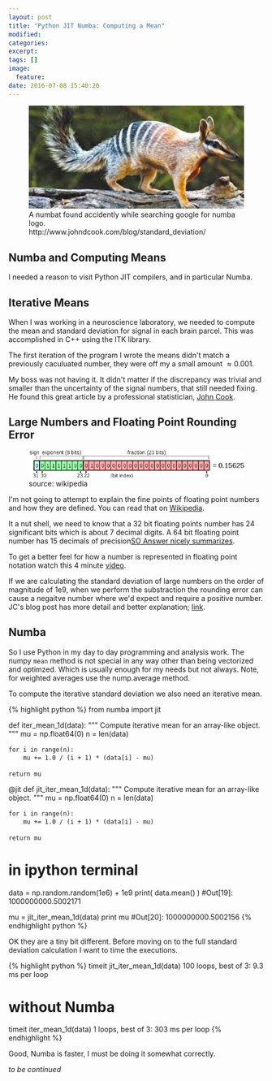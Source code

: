 ```yaml
---
layout: post
title: "Python JIT Numba: Computing a Mean"
modified:
categories:
excerpt:
tags: []
image:
  feature:
date: 2016-07-08 15:40:20
---
```

<figure>
    <img width="512px" src="/images/numbat_resized_median.jpg" alt="image of numbat">
    <figcaption>A numbat found accidently while searching google for numba logo.</figcaption>http://www.johndcook.com/blog/standard_deviation/
</figure>

## Numba and Computing Means
I needed a reason to visit Python JIT compilers, and in particular Numba.

## Iterative Means
When I was working in a neuroscience laboratory, we needed to compute the mean and standard deviation for signal in each brain parcel. This was accomplished in C++ using the ITK library.

The first iteration of the program I wrote the means didn't match a previously caculuated number, they were off my a small amount $\approx 0.001%$.

My boss was not having it. It didn't matter if the discrepancy was trivial and smaller than the uncertainty of the signal numbers, that still needed fixing. He found this great article by a professional statistician, [John Cook](http://www.johndcook.com).

## Large Numbers and Floating Point Rounding Error
<figure>
    <img src="/images/float_schematic.png" alt="schematic of a 32 bit float">
    <figcaption>source: wikipedia</figcaption>
</figure>

I'm not going to attempt to explain the fine points of floating point numbers and how they are defined. You can read that on [Wikipedia](https://en.wikipedia.org/wiki/Single-precision_floating-point_format#Single-precision_examples).

It a nut shell, we need to know that a 32 bit floating points number has 24 significant bits which is about 7 decimal digits. A 64 bit floating point number has 15 decimals of precision[SO Answer nicely summarizes](http://stackoverflow.com/questions/13542944/how-many-significant-digits-have-floats-and-doubles-in-java).

To get a better feel for how a number is represented in floating point notation watch this 4 minute [video](https://www.youtube.com/watch?v=n-XozGu1viM).

If we are calculating the standard deviation of large numbers on the order of magnitude of 1e9, when we perform the substraction the rounding error can cause a negaitve number where we'd expect and require a positive number. JC's blog post has more detail and better explanation; [link](http://www.johndcook.com/blog/2008/09/26/comparing-three-methods-of-computing-standard-deviation/).

## Numba
So I use Python in my day to day programming and analysis work. The numpy `mean` method is not special in any way other than being vectorized and optimzed. Which is usually enough for my needs but not always. Note, for weighted averages use the nump.average method.

To compute the iterative standard deviation we also need an iterative mean.

{% highlight python %}
from numba import jit

def iter_mean_1d(data):
    """
    Compute iterative mean for an array-like object.
    """
    mu = np.float64(0)
    n = len(data)

    for i in range(n):
        mu += 1.0 / (i + 1) * (data[i] - mu)

    return mu

@jit
def jit_iter_mean_1d(data):
    """
    Compute iterative mean for an array-like object.
    """
    mu = np.float64(0)
    n = len(data)

    for i in range(n):
        mu += 1.0 / (i + 1) * (data[i] - mu)

    return mu

# in ipython terminal
data = np.random.random(1e6) + 1e9
print( data.mean() )
#Out[19]: 1000000000.5002171

mu = jit_iter_mean_1d(data)
print mu
#Out[20]: 1000000000.5002156
{% endhighlight python %}

OK they are a tiny bit different. Before moving on to the full standard deviation calculation I want to time the executions.

{% highlight python %}
timeit jit_iter_mean_1d(data)
100 loops, best of 3: 9.3 ms per loop

# without Numba
timeit iter_mean_1d(data)
1 loops, best of 3: 303 ms per loop
{% endhighlight %}

Good, Numba is faster, I must be doing it somewhat correctly.


_to be continued_



